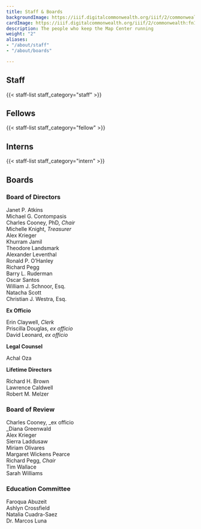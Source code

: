 ```yaml
---
title: Staff & Boards
backgroundImage: https://iiif.digitalcommonwealth.org/iiif/2/commonwealth:x633f9536/5059,2047,4782,3064/1200,/0/default.jpg
cardImage: https://iiif.digitalcommonwealth.org/iiif/2/commonwealth:fn107c46z/5541,3558,1849,978/,300/0/default.jpg
description: The people who keep the Map Center running
weight: "2"
aliases:
- "/about/staff"
- "/about/boards"

---
```

## Staff

{{< staff-list staff_category="staff" >}}

## Fellows

{{< staff-list staff_category="fellow" >}}

## Interns

{{< staff-list staff_category="intern" >}}

## Boards

### Board of Directors

Janet P. Atkins  
Michael G. Contompasis  
Charles Cooney, PhD, _Chair_  
Michelle Knight, _Treasurer_  
Alex Krieger  
Khurram Jamil  
Theodore Landsmark  
Alexander Leventhal  
Ronald P. O’Hanley  
Richard Pegg  
Barry L. Ruderman  
Oscar Santos  
William J. Schnoor, Esq.  
Natacha Scott  
Christian J. Westra, Esq.

**Ex Officio**

Erin Claywell, _Clerk_  
Priscilla Douglas, _ex officio_  
David Leonard, _ex officio_

**Legal Counsel**

Achal Oza

**Lifetime Directors**

Richard H. Brown  
Lawrence Caldwell  
Robert M. Melzer

### Board of Review

Charles Cooney, _ex officio  
_Diana Greenwald  
Alex Krieger  
Sierra Laddusaw  
Miriam Olivares  
Margaret Wickens Pearce  
Richard Pegg, _Chair_  
Tim Wallace  
Sarah Williams

### Education Committee

Faroqua Abuzeit  
Ashlyn Crossfield  
Natalia Cuadra-Saez  
Dr. Marcos Luna